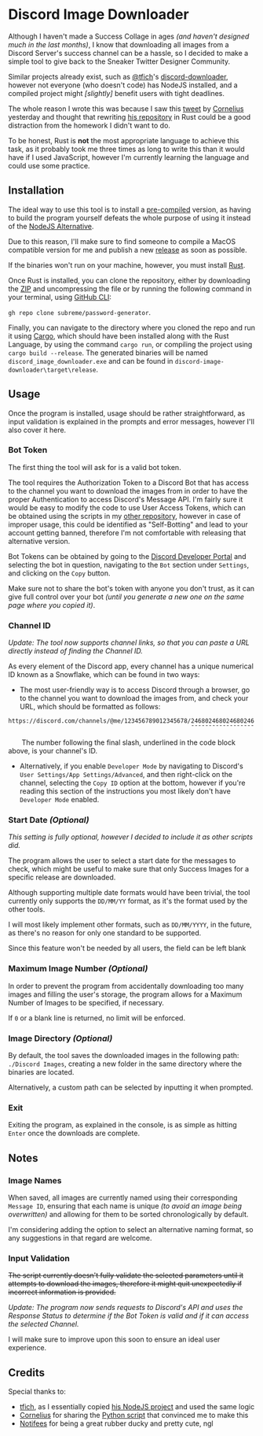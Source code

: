 # Discord Image Downloader

Although I haven't made a Success Collage in ages *(and haven't designed much in the last months)*, I know that downloading all images from a Discord Server's success channel can be a hassle, so I decided to make a simple tool to give back to the Sneaker Twitter Designer Community.

Similar projects already exist, such as [@tfich](https://github.com/tfich)'s [discord-downloader](https://github.com/tfich/discord-downloader), however not everyone (who doesn't code) has NodeJS installed, and a compiled project might *[slightly]* benefit users with tight deadlines.

The whole reason I wrote this was because I saw this [tweet](https://twitter.com/clippedbypass/status/1398608052442574857) by [Cornelius](https://twitter.com/clippedbypass) yesterday and thought that rewriting [his repository](https://github.com/VX8888/Discord-Picture-Downloader) in Rust could be a good distraction from the homework I didn't want to do.

To be honest, Rust is **not** the most appropriate language to achieve this task, as it probably took me three times as long to write this than it would have if I used JavaScript, however I'm currently learning the language and could use some practice.

## Installation

The ideal way to use this tool is to install a [pre-compiled](https://github.com/subreme/discord-image-downloader/releases) version, as having to build the program yourself defeats the whole purpose of using it instead of the [NodeJS Alternative](https://github.com/tfich/discord-downloader).

Due to this reason, I'll make sure to find someone to compile a MacOS compatible version for me and publish a new [release](https://github.com/subreme/discord-image-downloader/releases) as soon as possible.

If the binaries won't run on your machine, however, you must install [Rust](https://www.rust-lang.org/learn/get-started).

Once Rust is installed, you can clone the repository, either by downloading the [ZIP](https://github.com/subreme/discord-image-downloader/archive/refs/heads/main.zip) and uncompressing the file
or  by running the following command in your terminal, using [GitHub CLI](https://cli.github.com/):

`gh repo clone subreme/password-generator`.

Finally, you can navigate to the directory where you cloned the repo and run it using [Cargo](https://doc.rust-lang.org/cargo/), which should have been installed along with the Rust Language, by using the command `cargo run`, or compiling the project using `cargo build --release`. The generated binaries will be named `discord_image_downloader.exe` and can be found in `discord-image-downloader\target\release`.

## Usage

Once the program is installed, usage should be rather straightforward, as input validation is explained in the prompts and error messages, however I'll also cover it here.

### Bot Token

The first thing the tool will ask for is a valid bot token.

The tool requires the Authorization Token to a Discord Bot that has access to the channel you want to download the images from in order to have the proper Authentication to access Discord's Message API. I'm fairly sure it would be easy to modify the code to use User Access Tokens, which can be obtained using the scripts in my [other repository](https://github.com/subreme/discord-self-xss), however in case of improper usage, this could be identified as "Self-Botting" and lead to your account getting banned, therefore I'm not comfortable with releasing that alternative version.

Bot Tokens can be obtained by going to the [Discord Developer Portal](https://discord.com/developers/applications) and selecting the bot in question, navigating to the `Bot` section under `Settings`, and clicking on the `Copy` button.

Make sure not to share the bot's token with anyone you don't trust, as it can give full control over your bot *(until you generate a new one on the same page where you copied it)*.

### Channel ID

*Update: The tool now supports channel links, so that you can paste a URL directly instead of finding the Channel ID.*

As every element of the Discord app, every channel has a unique numerical ID known as a Snowflake, which can be found in two ways:

- The most user-friendly way is to access Discord through a browser, go to the channel you want to download the images from, and check your URL, which should be formatted as follows:

```none
https://discord.com/channels/@me/123456789012345678/246802468024680246
                                                    ¯¯¯¯¯¯¯¯¯¯¯¯¯¯¯¯¯¯
```

&nbsp;&nbsp;&nbsp;&nbsp;&nbsp;&nbsp; The number following the final slash, underlined in the code block above, is your channel's ID.

- Alternatively, if you enable `Developer Mode` by navigating to Discord's `User Settings/App Settings/Advanced`, and then right-click on the channel, selecting the `Copy ID` option at the bottom, however if you're reading this section of the instructions you most likely don't have `Developer Mode` enabled.

### Start Date *(Optional)*

*This setting is fully optional, however I decided to include it as other scripts did.*

The program allows the user to select a start date for the messages to check, which might be useful to make sure that only Success Images for a specific release are downloaded.

Although supporting multiple date formats would have been trivial, the tool currently only supports the `DD/MM/YY` format, as it's the format used by the other tools.

I will most likely implement other formats, such as `DD/MM/YYYY`, in the future, as there's no reason for only one standard to be supported.

Since this feature won't be needed by all users, the field can be left blank

### Maximum Image Number *(Optional)*

In order to prevent the program from accidentally downloading too many images and filling the user's storage, the program allows for a Maximum Number of Images to be specified, if necessary.

If `0` or a blank line is returned, no limit will be enforced.

### Image Directory *(Optional)*

By default, the tool saves the downloaded images in the following path: `./Discord Images`, creating a new folder in the same directory where the binaries are located.

Alternatively, a custom path can be selected by inputting it when prompted.

### Exit

Exiting the program, as explained in the console, is as simple as hitting `Enter` once the downloads are complete.

## Notes

### Image Names

When saved, all images are currently named using their corresponding `Message ID`, ensuring that each name is unique *(to avoid an image being overwritten)* and allowing for them to be sorted chronologically by default.

I'm considering adding the option to select an alternative naming format, so any suggestions in that regard are welcome.

### Input Validation

~~The script currently doesn't fully validate the selected parameters until it attempts to download the images, therefore it might quit unexpectedly if incorrect information is provided.~~

*Update: The program now sends requests to Discord's API and uses the Response Status to determine if the Bot Token is valid and if it can access the selected Channel.*

I will make sure to improve upon this soon to ensure an ideal user experience.

## Credits

Special thanks to:

- [tfich](https://github.com/tfich), as I essentially copied [his NodeJS project](https://github.com/tfich/discord-downloader) and used the same logic
- [Cornelius](https://github.com/VX8888) for sharing the [Python script](https://github.com/VX8888/Discord-Picture-Downloader) that convinced me to make this
- [Notifees](https://twitter.com/notifees) for being a great rubber ducky and pretty cute, ngl
